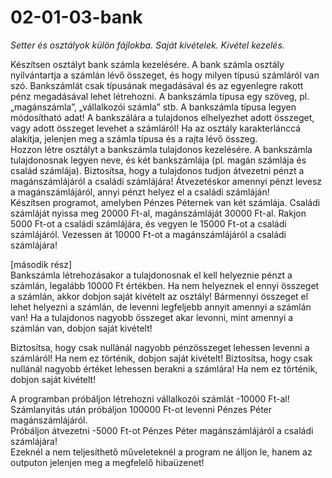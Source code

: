# 02-01-03-bank
*Setter és osztályok külön fájlokba. Saját kivételek. Kivétel kezelés.*

Készítsen osztályt bank számla kezelésére. A bank számla osztály nyilvántartja a számlán lévő összeget, és hogy milyen típusú számláról van szó. Bankszámlát csak típusának megadásával és az egyenlegre rakott pénz megadásával lehet létrehozni. A bankszámla típusa egy szöveg, pl. „magánszámla”, „vállalkozói számla” stb. A bankszámla típusa legyen módosítható adat! A bankszálára a tulajdonos elhelyezhet adott összeget, vagy adott összeget levehet a számláról! Ha az osztály karakterlánccá alakítja, jelenjen meg a számla típusa és a rajta lévő összeg.  
Hozzon létre osztályt a bankszámla tulajdonos kezelésére. A bankszámla tulajdonosnak legyen neve, és két bankszámlája (pl. magán számlája és család számlája). Biztosítsa, hogy a tulajdonos tudjon átvezetni pénzt a magánszámlájáról a családi számlájára! Átvezetéskor amennyi pénzt levesz a magánszámlájáról, annyi pénzt helyez el a családi számláján!  
Készítsen programot, amelyben Pénzes Péternek van két számlája. Családi számláját nyissa meg 20000 Ft-al, magánszámláját 30000 Ft-al. Rakjon 5000 Ft-ot a családi számlájára, és vegyen le 15000 Ft-ot a családi számlájáról. Vezessen át 10000 Ft-ot a magánszámlájáról a családi számlájára!  

[második rész]  
Bankszámla létrehozásakor a tulajdonosnak el kell helyeznie pénzt a számlán, legalább 10000 Ft értékben. Ha nem helyeznek el ennyi összeget a számlán, akkor dobjon saját kivételt az osztály! Bármennyi összeget el lehet helyezni a számlán, de levenni legfeljebb annyit amennyi a számlán van! Ha  a tulajdonos nagyobb összeget akar levonni, mint amennyi a számlán van, dobjon saját kivételt!  

Biztosítsa, hogy csak nullánál nagyobb pénzösszeget lehessen levenni a számláról! Ha nem ez történik, dobjon saját kivételt!
Biztosítsa, hogy csak nullánál nagyobb értéket lehessen berakni a számlára! Ha nem ez történik, dobjon saját kivételt!

A programban próbáljon létrehozni vállalkozói számlát -10000 Ft-al!  
Számlanyitás után próbáljon 100000 Ft-ot levenni Pénzes Péter magánszámlájáról.  
Próbáljon átvezetni -5000 Ft-ot Pénzes Péter magánszámlájáról a családi számlájára!  
Ezeknél a nem teljesíthető műveleteknél a program ne álljon le, hanem az outputon jelenjen meg a megfelelő hibaüzenet!  


